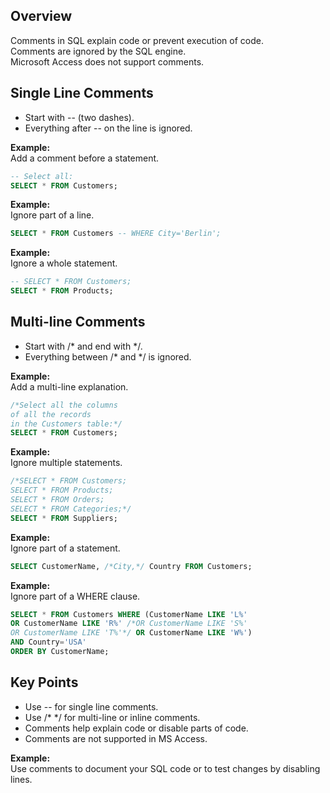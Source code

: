 ## Overview

Comments in SQL explain code or prevent execution of code.  
Comments are ignored by the SQL engine.  
Microsoft Access does not support comments.

## Single Line Comments

- Start with -- (two dashes).
- Everything after -- on the line is ignored.

**Example:**  
Add a comment before a statement.

```sql
-- Select all:
SELECT * FROM Customers;
```

**Example:**  
Ignore part of a line.

```sql
SELECT * FROM Customers -- WHERE City='Berlin';
```

**Example:**  
Ignore a whole statement.

```sql
-- SELECT * FROM Customers;
SELECT * FROM Products;
```

## Multi-line Comments

- Start with /* and end with */.
- Everything between /* and */ is ignored.

**Example:**  
Add a multi-line explanation.

```sql
/*Select all the columns
of all the records
in the Customers table:*/
SELECT * FROM Customers;
```

**Example:**  
Ignore multiple statements.

```sql
/*SELECT * FROM Customers;
SELECT * FROM Products;
SELECT * FROM Orders;
SELECT * FROM Categories;*/
SELECT * FROM Suppliers;
```

**Example:**  
Ignore part of a statement.

```sql
SELECT CustomerName, /*City,*/ Country FROM Customers;
```

**Example:**  
Ignore part of a WHERE clause.

```sql
SELECT * FROM Customers WHERE (CustomerName LIKE 'L%'
OR CustomerName LIKE 'R%' /*OR CustomerName LIKE 'S%'
OR CustomerName LIKE 'T%'*/ OR CustomerName LIKE 'W%')
AND Country='USA'
ORDER BY CustomerName;
```

## Key Points

- Use -- for single line comments.
- Use /* */ for multi-line or inline comments.
- Comments help explain code or disable parts of code.
- Comments are not supported in MS Access.

**Example:**  
Use comments to document your SQL code or to test changes by disabling lines.